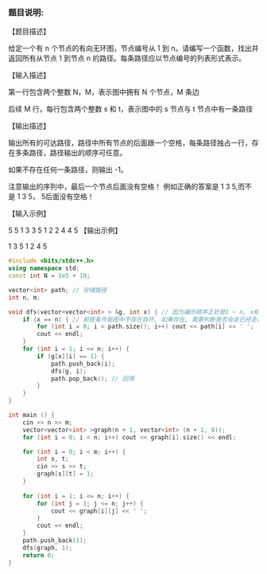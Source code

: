 ### 题目说明:
【题目描述】

给定一个有 n 个节点的有向无环图，节点编号从 1 到 n。请编写一个函数，找出并返回所有从节点 1 到节点 n 的路径。每条路径应以节点编号的列表形式表示。

【输入描述】

第一行包含两个整数 N，M，表示图中拥有 N 个节点，M 条边

后续 M 行，每行包含两个整数 s 和 t，表示图中的 s 节点与 t 节点中有一条路径

【输出描述】

输出所有的可达路径，路径中所有节点的后面跟一个空格，每条路径独占一行，存在多条路径，路径输出的顺序可任意。

如果不存在任何一条路径，则输出 -1。

注意输出的序列中，最后一个节点后面没有空格！ 例如正确的答案是 1 3 5,而不是 1 3 5， 5后面没有空格！

【输入示例】

5 5
1 3
3 5
1 2
2 4
4 5
【输出示例】

1 3 5
1 2 4 5  



```C++
#include <bits/stdc++.h>
using namespace std;
const int N = 1e5 + 10;

vector<int> path; // 存储路径
int n, m;

void dfs(vector<vector<int> > &g, int x) { // 因为遍历顺序正好是1 ~ n, x相当于层数
    if (x == n) { // 前提条件是图中不存在自环, 如果存在, 需要判断是否会走已经走过的节点
        for (int i = 0; i < path.size(); i++) cout << path[i] << ' ';       
        cout << endl;
    }
    for (int i = 1; i <= n; i++) {
        if (g[x][i] == 1) {
            path.push_back(i); 
            dfs(g, i);
            path.pop_back(); // 回溯
        }
    }
}

int main () {
    cin >> n >> m;
    vector<vector<int> >graph(n + 1, vector<int> (n + 1, 0));
    for (int i = 0; i < n; i++) cout << graph[i].size() << endl;

    for (int i = 0; i < m; i++) {
        int s, t;
        cin >> s >> t;
        graph[s][t] = 1;
    }
    
    for (int i = 1; i <= n; i++) {
        for (int j = 1; j <= n; j++) {
            cout << graph[i][j] << ' ';
        }
        cout << endl;
    }
    path.push_back(1);
    dfs(graph, 1);
    return 0;
}
```





